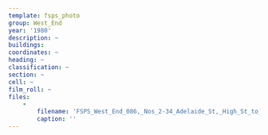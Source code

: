 ```yaml
---
template: fsps_photo
group: West_End
year: '1980'
description: ~
buildings:
coordinates: ~
heading: ~
classification: ~
section: ~
cell: ~
film_roll: ~
files:
    -
        filename: 'FSPS_West_End_086,_Nos_2-34_Adelaide_St,_High_St_to_Queen_St,_WE-4,_1980.png'
        caption: ''
---
```

